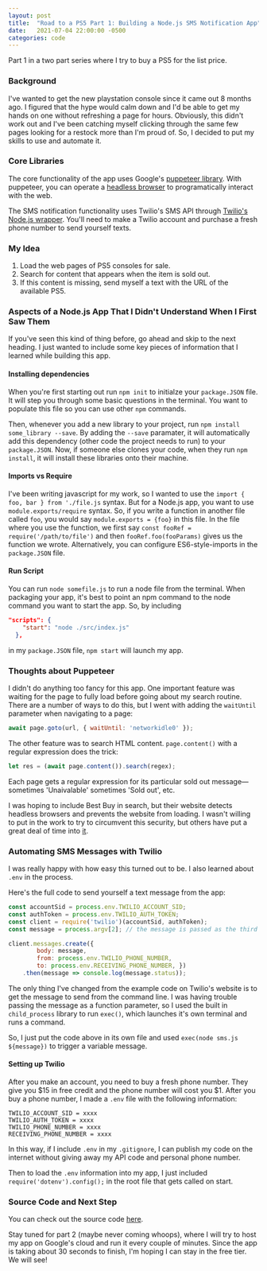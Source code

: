 ```yaml
---
layout: post
title:  "Road to a PS5 Part 1: Building a Node.js SMS Notification App"
date:   2021-07-04 22:00:00 -0500
categories: code
---
```


Part 1 in a two part series where I try to buy a PS5 for the list price.


### Background

I've wanted to get the new playstation console since it came out 8 months ago. I figured that the hype would calm down and I'd be able to get my hands on one without refreshing a page for hours. Obviously, this didn't work out and I've been catching myself clicking through the same few pages looking for a restock more than I'm proud of. So, I decided to put my skills to use and automate it.

### Core Libraries

The core functionality of the app uses Google's [puppeteer library](https://www.npmjs.com/package/puppeteer). With puppeteer, you can operate a [headless browser](https://en.wikipedia.org/wiki/Headless_browser#:~:text=A%20headless%20browser%20is%20a,interface%20or%20using%20network%20communication.) to programatically interact with the web.

The SMS notification functionality uses Twilio's SMS API through [Twilio's Node.js wrapper](https://www.npmjs.com/package/twilio). You'll need to make a Twilio account and purchase a fresh phone number to send yourself texts.

### My Idea

1. Load the web pages of PS5 consoles for sale.
2. Search for content that appears when the item is sold out.
3. If this content is missing, send myself a text with the URL of the available PS5.

### Aspects of a Node.js App That I Didn't Understand When I First Saw Them

If you've seen this kind of thing before, go ahead and skip to the next heading. I just wanted to include some key pieces of information that I learned while building this app.

#### Installing dependencies

When you're first starting out run `npm init` to initialze your `package.JSON` file. It will step you through some basic questions in the terminal. You want to populate this file so you can use other `npm` commands.

Then, whenever you add a new library to your project, run `npm install some_library --save`. By adding the `--save` paramater, it will automatically add this dependency (other code the project needs to run) to your `package.JSON`. Now, if someone else clones your code, when they run `npm install`, it will install these libraries onto their machine.

#### Imports vs Require

I've been writing javascript for my work, so I wanted to use the `import { foo, bar } from './file.js` syntax. But for a Node.js app, you want to use `module.exports/require` syntax. So, if you write a function in another file called `foo`, you would say `module.exports = {foo}` in this file. In the file where you use the function, we first say `const fooRef = require('/path/to/file')` and then `fooRef.foo(fooParams)` gives us the function we wrote. Alternatively, you can configure ES6-style-imports in the `package.JSON` file.

#### Run Script

You can run `node somefile.js` to run a node file from the terminal. When packaging your app, it's best to point an npm command to the node command you want to start the app. So, by including

```JSON
"scripts": {
    "start": "node ./src/index.js"
  },
```

in my `package.JSON` file, `npm start` will launch my app.


### Thoughts about Puppeteer

I didn't do anything too fancy for this app. One important feature was waiting for the page to fully load before going about my search routine. There are a number of ways to do this, but I went with adding the `waitUntil` parameter when navigating to a page:

```javascript
await page.goto(url, { waitUntil: 'networkidle0' });
```

The other feature was to search HTML content. `page.content()` with a regular expression does the trick:

```javascript
let res = (await page.content()).search(regex);
```

Each page gets a regular expression for its particular sold out message—sometimes 'Unaivalable' sometimes 'Sold out', etc.

I was hoping to include Best Buy in search, but their website detects headless browsers and prevents the website from loading. I wasn't willing to put in the work to try to circumvent this security, but others have put a great deal of time into [it](https://github.com/paulirish/headless-cat-n-mouse).

### Automating SMS Messages with Twilio

I was really happy with how easy this turned out to be. I also learned about `.env` in the process.

Here's the full code to send yourself a text message from the app:

```javascript
const accountSid = process.env.TWILIO_ACCOUNT_SID;
const authToken = process.env.TWILIO_AUTH_TOKEN;
const client = require('twilio')(accountSid, authToken);
const message = process.argv[2]; // the message is passed as the third param

client.messages.create({
        body: message,
        from: process.env.TWILIO_PHONE_NUMBER,
        to: process.env.RECEIVING_PHONE_NUMBER, })
    .then(message => console.log(message.status));
```

The only thing I've changed from the example code on Twilio's website is to get the message to send from the command line. I was having trouble passing the message as a function parameter, so I used the built in `child_process` library to run `exec()`, which launches it's own terminal and runs a command. 

So, I just put the code above in its own file and used `exec(node sms.js ${message})` to trigger a variable message.

#### Setting up Twilio

After you make an account, you need to buy a fresh phone number. They give you $15 in free credit and the phone number will cost you $1. After you buy a phone number, I made a `.env` file with the following information:

```
TWILIO_ACCOUNT_SID = xxxx
TWILIO_AUTH_TOKEN = xxxx
TWILIO_PHONE_NUMBER = xxxx
RECEIVING_PHONE_NUMBER = xxxx
```

In this way, if I include `.env` in my `.gitignore`, I can publish my code on the internet without giving away my API code and personal phone number.

Then to load the `.env` information into my app, I just included `require('dotenv').config();` in the root file that gets called on start.

### Source Code and Next Step

You can check out the source code [here](https://github.com/notowen333/ps5check).

Stay tuned for part 2 (maybe never coming whoops), where I will try to host my app on Google's cloud and run it every couple of minutes. Since the app is taking about 30 seconds to finish, I'm hoping I can stay in the free tier. We will see!

